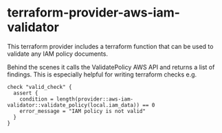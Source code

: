# terraform-provider-aws-iam-validator
This terraform provider includes a terraform function that can be used to validate any IAM policy documents.

Behind the scenes it calls the ValidatePolicy AWS API and returns a list of findings. This is especially
helpful for writing terraform checks e.g.

```
check "valid_check" {
  assert {
    condition = length(provider::aws-iam-validator::validate_policy(local.iam_data)) == 0
    error_message = "IAM policy is not valid"
  }
}
```